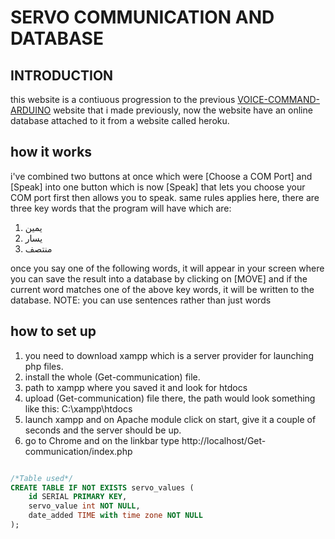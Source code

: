
# SERVO COMMUNICATION AND DATABASE

## INTRODUCTION

this website is a contiuous progression to the previous <a href="https://github.com/iAnasAbdullah/voice-command-arduino">VOICE-COMMAND-ARDUINO</a> website that i made previously, now the website have an online database attached to it from a website called heroku. 

## how it works

i've combined two buttons at once which were [Choose a COM Port] and [Speak] into one button which is now [Speak] that lets you choose your COM port first then allows you to speak.
same rules applies here, there are three key words that the program will have which are:
1. يمين
2. يسار
3. منتصف

once you say one of the following words, it will appear in your screen where you can save the result into a database by clicking on [MOVE] and if the current word matches one of the above key words, it will be written to the database.
NOTE: you can use sentences rather than just words

## how to set up
1. you need to download xampp which is a server provider for launching php files.
2. install the whole (Get-communication) file.
3. path to xampp where you saved it and look for htdocs
4. upload (Get-communication) file there, the path would look something like this: C:\xampp\htdocs
5. launch xampp and on Apache module click on start, give it a couple of seconds and the server should be up. 
6. go to Chrome and on the linkbar type http://localhost/Get-communication/index.php

```sql

/*Table used*/
CREATE TABLE IF NOT EXISTS servo_values (
    id SERIAL PRIMARY KEY,
    servo_value int NOT NULL,
    date_added TIME with time zone NOT NULL
);
```
